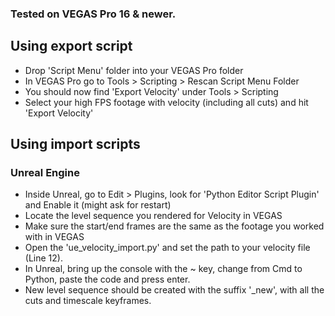 ### Tested on VEGAS Pro 16 & newer.

## Using export script

- Drop 'Script Menu' folder into your VEGAS Pro folder
- In VEGAS Pro go to Tools > Scripting > Rescan Script Menu Folder
- You should now find 'Export Velocity' under Tools > Scripting
- Select your high FPS footage with velocity (including all cuts) and hit 'Export Velocity'

## Using import scripts
### Unreal Engine
- Inside Unreal, go to Edit > Plugins, look for 'Python Editor Script Plugin' and Enable it (might ask for restart)
- Locate the level sequence you rendered for Velocity in VEGAS
- Make sure the start/end frames are the same as the footage you worked with in VEGAS
- Open the 'ue_velocity_import.py' and set the path to your velocity file (Line 12).
- In Unreal, bring up the console with the ~ key, change from Cmd to Python, paste the code and press enter.
- New level sequence should be created with the suffix '_new', with all the cuts and timescale keyframes.

